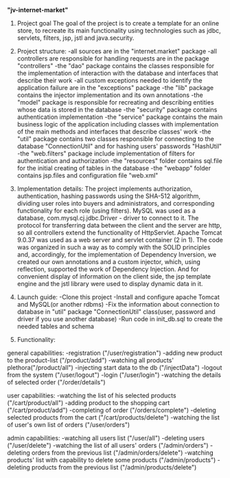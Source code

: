 **"jv-internet-market"** 
1) Project goal
The goal of the project is to create a template for an online store, to recreate its main functionality using technologies such as jdbc, servlets, filters, jsp,
jstl and java.security.
 
2) Project structure:
-all sources are in the "internet.market" package
-all controllers are responsible for handling requests are in the package "controllers"
-the "dao" package contains the classes responsible for the implementation of interaction with the database and interfaces that describe their work
-all custom exceptions needed to identify the application failure are in the "exceptions" package
-the "lib" package contains the injector implementation and its own annotations
-the "model" package is responsible for recreating and describing entities whose data is stored in the database
-the "security" package contains authentication implementation
-the "service" package contains the main business logic of the application including classes with implementation of the main methods and interfaces that describe classes' work
-the "util" package contains two classes responsible for connecting to the database "ConnectionUtil" and for hashing users' passwords "HashUtil"
-the "web.filters" package include implementation of filters for authentication and authorization
-the "resources" folder contains sql.file for the initial creating of tables in the database 
-the "webapp" folder contains jsp.files and configuration file "web.xml"

3) Implementation details:
The project implements authorization, authentication, hashing passwords using the SHA-512 algorithm, dividing user roles into buyers and administrators, 
and corresponding functionality for each role (using filters). MySQL was used as a database, com.mysql.cj.jdbc.Driver - driver to connect to it. 
The protocol for transferring data between the client and the server are http, so all controllers extend the functionality of HttpServlet. 
Apache Tomcat 9.0.37 was used as a web server and servlet container (2 in 1). The code was organized in such a way as to comply with the SOLID principles and,
accordingly, for the implementation of Dependency Inversion, we created our own annotations and a custom injector, which, using reflection, 
supported the work of Dependency Injection. And for convenient display of information on the client side, the jsp template engine and the jstl library were used
to display dynamic data in it.

4) Launch guide:
-Clone this project 
-Install and configure apache Tomcat and MySQL(or another rdbms) 
-Fix the information about connection to database in "util" package "ConnectionUtil" class(user, password and driver if you use another database)
-Run code in init_db.sql to create the needed tables and schema 

5) Functionality:

general capabilities:
-registration ("/user/registration")
-adding new product to the product-list ("/product/add")
-watching all products' plethora("/product/all")
-injecting start data to the db ("/injectData")
-logout from the system ("/user/logout")
-login ("/user/login")
-watching the details of selected order ("/order/details")

user capabilities:
-watching the list of his selected products ("/cart/product/all") 
-adding product to the shopping cart ("/cart/product/add")
-completing of order ("/orders/complete")
-deleting selected products from the cart ("/cart/products/delete")
-watching the list of user's own list of orders ("/user/orders")

admin capabilities:
-watching all users list ("/user/all")
-deleting users ("/user/delete")
-watching the list of all users' orders ("/admin/orders")
-deleting orders from the previous list ("/admin/orders/delete")
-watching products' list with capability to delete some products ("/admin/products")
-deleting products from the previous list ("/admin/products/delete")
